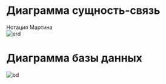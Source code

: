 # Диаграмма сущность-связь
Нотация Мартина </br>
![erd](https://github.com/DenisovaM/uml-pm/blob/pics/erdiagram.png)
# Диаграмма базы данных
![bd](https://github.com/DenisovaM/uml-pm/blob/pics/bddiagram.png)
